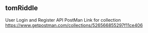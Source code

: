 ## tomRiddle
 User Login and Register API
PostMan Link for collection https://www.getpostman.com/collections/526566855297f11ce406